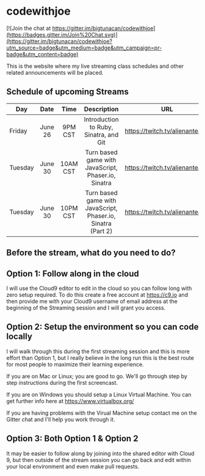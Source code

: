 # codewithjoe

[![Join the chat at https://gitter.im/bigtunacan/codewithjoe](https://badges.gitter.im/Join%20Chat.svg)](https://gitter.im/bigtunacan/codewithjoe?utm_source=badge&utm_medium=badge&utm_campaign=pr-badge&utm_content=badge)


This is the website where my live streaming class schedules and other related announcements will be placed. 

Schedule of upcoming Streams
----------------------------

| Day        | Date            | Time           | Description                                    | URL                       |
|------------|:---------------:|:--------------:|:----------------------------------------------:|:-------------------------:|
| Friday     | June 26         | 9PM CST        | Introduction to Ruby, Sinatra, and Git         | https://twitch.tv/alienanteater    |
| Tuesday     | June 30         | 10AM CST       | Turn based game with JavaScript, Phaser.io, Sinatra | https://twitch.tv/alienanteater    |
| Tuesday     | June 30         | 10PM CST       | Turn based game with JavaScript, Phaser.io, Sinatra (Part 2) | https://twitch.tv/alienanteater    |


Before the stream, what do you need to do?
------------------------------------------

Option 1: Follow along in the cloud
-----------------------------------

I will use the Cloud9 editor to edit in the cloud so you can follow long with zero setup required.  To do this create a free account at https://c9.io and then provide me with your Cloud9 username of email address at the beginning of the Streaming session and I will grant you access.

Option 2: Setup the environment so you can code locally
-----------------------------------

I will walk through this during the first streaming session and this is more effort than Option 1, but I really believe in the long run this is the best route for most people to maximize their learning experience.

If you are on Mac or Linux; you are good to go.  We'll go through step by step instructions during the first
screencast.

If you are on Windows you should setup a Linux Virtual Machine.  You can get further info here at https://www.virtualbox.org/

If you are having problems with the Virual Machine setup contact me on the Gitter chat and I'll help you work through it.

Option 3: Both Option 1 & Option 2
----------------------------------

It may be easier to follow along by joining into the shared editor with Cloud 9, but then outside of the stream session you can go back and edit within your local environment and even make pull requests.
